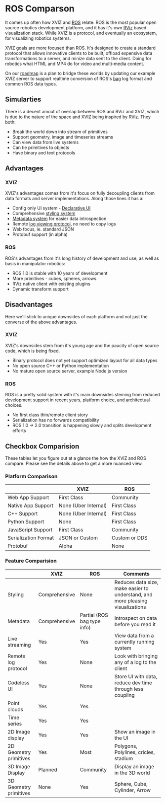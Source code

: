 # ROS Comparson

It comes up often how XVIZ and [ROS](http://www.ros.org/) relate. ROS is the most popular open
source robotics development platform, and it has it's own [RViz](http://wiki.ros.org/rviz) based
visualization stack. While XVIZ is a protocol, and eventually an ecosystem, for visualizing robotics
systems.

XVIZ goals are more focused than ROS. It's designed to create a standard protocol that allows
innovative clients to be built, offload expensive data transformations to a server, and minize data
sent to the client. Doing for robotics what HTML and MP4 do for video and multi-media content.

On our [roadmap](/docs/overview/roadmap.md) is a plan to bridge these worlds by updating our example
XVIZ server to support realtime conversion of ROS's [bag](http://wiki.ros.org/Bags) log format and
common ROS data types.

## Simularties

There is a decent amout of overlap between ROS and RViz and XVIZ, which is due to the nature of the
space and XVIZ being inspired by RViz. They both:

- Break the world down into stream of primitives
- Support geometry, image and timeseries streams
- Can view data from live systems
- Can tie primitives to objects
- Have binary and text protocols

## Advantages

### XVIZ

XVIZ's advantages comes from it's focus on fully decoupling clients from data formats and server
implementations. Along those lines it has a:

- Config only UI system - [Declarative UI](/docs/declarative-ui/overview.md)
- Comprehensive [styling system](/docs/protocol-schema/style-specification.md)
- [Metadata system](/docs/protocol-schema/session-protocol.md#metadata) for easier data
  introspection
- Remote [log viewing protocol](/docs/protocol-schema/session-protocol.md#data-transfer---logs),
  no need to copy logs
- Web focus, ie. standard JSON
- Protobuf support (in alpha)

### ROS

ROS's advantages from it's long history of development and use, as well as basis in manipulator
robotics:

- ROS 1.0 is stable with 10 years of development
- More primitives - cubes, spheres, arrows
- RViz native client with existing plugins
- Dynamic transform support

## Disadvantages

Here we'll stick to unique downsides of each platform and not just the converse of the above
advantages.

### XVIZ

XVIZ's downsides stem from it's young age and the paucity of open source code, which is being fixed.

- Binary protocol does not yet support optimized layout for all data types
- No open source C++ or Python implementation
- No mature open source server, example Node.js version

### ROS

ROS is a pretty solid system with it's main downsides steming from reduced development support in
recent years, platform choice, and architectual choices.

- No first class thin/remote client story
- Serialization has no forwards compatibility
- ROS 1.0 -> 2.0 transition is happening slowly and splits development efforts

## Checkbox Comparision

These tables let you figure out at a glance the how the XVIZ and ROS compare. Please see the details
above to get a more nuanced view.

### Platform Comparison

|                      | XVIZ                 | ROS           |
| -------------------- | -------------------- | ------------- |
| Web App Support      | First Class          | Community     |
| Native App Support   | None (Uber Internal) | First Class   |
| C++ Support          | None (Uber Internal) | First Class   |
| Python Support       | None                 | First Class   |
| JavaScript Support   | First Class          | Community     |
| Serialization Format | JSON or Custom       | Custom or DDS |
| Protobuf             | Alpha                | None          |

### Feature Comparision

|                        | XVIZ          | ROS                         | Comments                                                                       |
| ---------------------- | ------------- | --------------------------- | ------------------------------------------------------------------------------ |
| Styling                | Comprehensive | None                        | Reduces data size, make easier to understand, and more pleasing visualizations |
| Metadata               | Comprehensive | Partial (ROS bag type info) | Introspect on data before you read it                                          |
| Live streaming         | Yes           | Yes                         | View data from a currently running system                                      |
| Remote log protocol    | Yes           | None                        | Look with bringing any of a log to the client                                  |
| Codeless UI            | Yes           | None                        | Store UI with data, reduce dev time through less coupling                      |
| Point clouds           | Yes           | Yes                         |                                                                                |
| Time series            | Yes           | Yes                         |                                                                                |
| 2D Image display       | Yes           | Yes                         | Show an image in the UI                                                        |
| 2D Geometry primitives | Yes           | Most                        | Polygons, Polylines, cricles, stadium                                          |
| 3D Image Display       | Planned       | Community                   | Display an image in the 3D world                                               |
| 3D Geometry primitives | None          | Yes                         | Sphere, Cube, Cylinder, Arrow                                                  |
